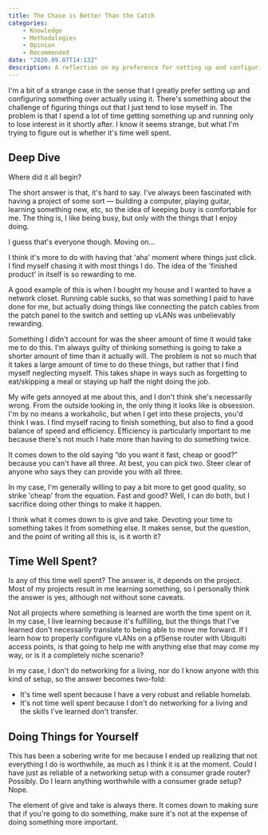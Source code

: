 ```yaml
---
title: The Chase is Better Than the Catch
categories:
    - Knowledge
    - Methodologies
    - Opinion
    - Recommended
date: "2020.09.07T14:13Z"
description: A reflection on my preference for setting up and configuring projects over using them, and whether that time is well spent.
---
```


I'm a bit of a strange case in the sense that I greatly prefer setting up and configuring something over actually using it. There's something about the challenge of figuring things out that I just tend to lose myself in. The problem is that I spend a lot of time getting something up and running only to lose interest in it shortly after. I know it seems strange, but what I'm trying to figure out is whether it's time well spent.

## Deep Dive

Where did it all begin?

The short answer is that, it's hard to say. I've always been fascinated with having a project of some sort — building a computer, playing guitar, learning something new, etc, so the idea of keeping busy is comfortable for me. The thing is, I like being busy, but only with the things that I enjoy doing.

I guess that's everyone though. Moving on...

I think it's more to do with having that 'aha' moment where things just click. I find myself chasing it with most things I do. The idea of the 'finished product' in itself is so rewarding to me.

A good example of this is when I bought my house and I wanted to have a network closet. Running cable sucks, so that was something I paid to have done for me, but actually doing things like connecting the patch cables from the patch panel to the switch and setting up vLANs was unbelievably rewarding.

Something I didn't account for was the sheer amount of time it would take me to do this. I'm always guilty of thinking something is going to take a shorter amount of time than it actually will. The problem is not so much that it takes a large amount of time to do these things, but rather that I find myself neglecting myself. This takes shape in ways such as forgetting to eat/skipping a meal or staying up half the night doing the job.

My wife gets annoyed at me about this, and I don't think she's necessarily wrong. From the outside looking in, the only thing it looks like is obsession. I'm by no means a workaholic, but when I get into these projects, you'd think I was. I find myself racing to finish something, but also to find a good balance of speed and efficiency. Efficiency is particularly important to me because there's not much I hate more than having to do something twice.

It comes down to the old saying “do you want it fast, cheap or good?” because you can't have all three. At best, you can pick two. Steer clear of anyone who says they can provide you with all three.

In my case, I'm generally willing to pay a bit more to get good quality, so strike 'cheap' from the equation. Fast and good? Well, I can do both, but I sacrifice doing other things to make it happen.

I think what it comes down to is give and take. Devoting your time to something takes it from something else. It makes sense, but the question, and the point of writing all this is, is it worth it?

## Time Well Spent?

Is any of this time well spent? The answer is, it depends on the project. Most of my projects result in me learning something, so I personally think the answer is yes, although not without sone caveats.

Not all projects where something is learned are worth the time spent on it. In my case, I live learning because it's fulfilling, but the things that I've learned don't necessarily translate to being able to move me forward. If I learn how to properly configure vLANs on a pfSense router with Ubiquiti access points, is that going to help me with anything else that may come my way, or is it a completely niche scenario?

In my case, I don't do networking for a living, nor do I know anyone with this kind of setup, so the answer becomes two-fold:

* It's time well spent because I have a very robust and reliable homelab.
* It's not time well spent because I don't do networking for a living and the skills I've learned don't transfer.

## Doing Things for Yourself

This has been a sobering write for me because I ended up realizing that not everything I do is worthwhile, as much as I think it is at the moment. Could I have just as reliable of a networking setup with a consumer grade router? Possibly. Do I learn anything worthwhile with a consumer grade setup? Nope.

The element of give and take is always there. It comes down to making sure that if you're going to do something, make sure it's not at the expense of doing something more important.
